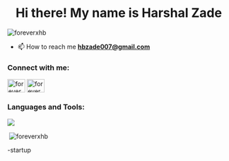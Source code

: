 <h1 align="center">Hi there! My name is Harshal Zade</h1>

<p align="left"> <img src="https://komarev.com/ghpvc/?username=foreverxhb&label=Profile%20views&color=0e75b6&style=flat" alt="foreverxhb" /> </p>

- 📫 How to reach me **hbzade007@gmail.com**

<h3 align="left">Connect with me:</h3>
<p align="left">
<a href="https://twitter.com/foreverxhb" target="blank"><img align="center" src="https://raw.githubusercontent.com/rahuldkjain/github-profile-readme-generator/master/src/images/icons/Social/twitter.svg" alt="foreverxhb" height="30" width="40" /></a>
<a href="https://instagram.com/foreverxhb" target="blank"><img align="center" src="https://raw.githubusercontent.com/rahuldkjain/github-profile-readme-generator/master/src/images/icons/Social/instagram.svg" alt="foreverxhb" height="30" width="40" /></a>
</p>

<h3 align="left">Languages and Tools:</h3>

  <a href="https://skillicons.dev">
    <img src="https://skillicons.dev/icons?i=mysql,java,html,css,js" />
  </a>
<p>&nbsp;<img align="center" src="https://github-readme-stats.vercel.app/api?username=foreverxhb&show_icons=true&locale=en" alt="foreverxhb" /></p>-startup
